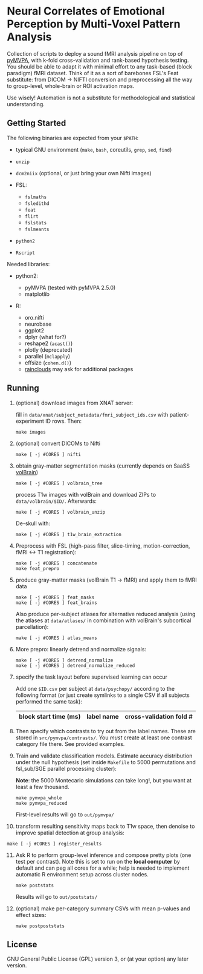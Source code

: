 # Neural Correlates of Emotional Perception by Multi-Voxel Pattern Analysis

Collection of scripts to deploy a sound fMRI analysis pipeline on top
of [pyMVPA](http://www.pymvpa.org/), with k-fold cross-validation and
rank-based hypothesis testing. You should be able to adapt it with
minimal effort to any task-based (block paradigm) fMRI dataset. Think
of it as a sort of barebones FSL's Feat substitute: from DICOM ->
NIFTI conversion and preprocessing all the way to group-level,
whole-brain or ROI activation maps.

Use wisely! Automation is not a substitute for methodological and
statistical understanding.

## Getting Started

The following binaries are expected from your `$PATH`:

- typical GNU environment (`make`, `bash`, coreutils, `grep`, `sed`, `find`)
- `unzip`
- `dcm2niix` (optional, or just bring your own Nifti images)
- FSL:

   - `fslmaths`
   - `fsledithd`
   - `feat`
   - `flirt`
   - `fslstats`
   - `fslmeants`

- `python2`
- `Rscript`

Needed libraries:

- python2:

   - pyMVPA (tested with pyMVPA 2.5.0)
   - matplotlib

- R:

   - oro.nifti
   - neurobase
   - ggplot2
   - dplyr (what for?)
   - reshape2 (`acast()`)
   - plotly (deprecated)
   - parallel (`mclapply`)
   - effsize (`cohen.d()`)
   - [rainclouds](https://github.com/RainCloudPlots/RainCloudPlots)
     may ask for additional packages

## Running

1. (optional) download images from XNAT server:

   fill in `data/xnat/subject_metadata/fmri_subject_ids.csv` with
   patient-experiment ID rows. Then:

    ```
    make images
    ```

2. (optional) convert DICOMs to Nifti

   ```
   make [ -j #CORES ] nifti
   ```

3. obtain gray-matter segmentation masks (currently depends on SaaSS
   [volBrain](https://www.volbrain.upv.es/))

   ```
   make [ -j #CORES ] volbrain_tree
   ```

   process T1w images with volBrain and download ZIPs to
   `data/volbrain/$ID/`. Afterwards:

   ```
   make [ -j #CORES ] volbrain_unzip
   ```

   De-skull with:

   ```
   make [ -j #CORES ] t1w_brain_extraction
   ```

4. Preprocess with FSL (high-pass filter, slice-timing,
   motion-correction, fMRI <-> T1 registration):

   ```
   make [ -j #CORES ] concatenate
   make feat_prepro
   ```

5. produce gray-matter masks (volBrain T1 -> fMRI) and apply them to
   fMRI data

   ```
   make [ -j #CORES ] feat_masks
   make [ -j #CORES ] feat_brains
   ```

   Also produce per-subject atlases for alternative reduced analysis
   (using the atlases at `data/atlases/` in combination with volBrain's
   subcortical parcellation):

   ```
   make [ -j #CORES ] atlas_means
   ```

6. More prepro: linearly detrend and normalize signals:

   ```
   make [ -j #CORES ] detrend_normalize
   make [ -j #CORES ] detrend_normalize_reduced
   ```

7. specify the task layout before supervised learning can occur

   Add one `$ID.csv` per subject at `data/psychopy/` according to the
   following format (or just create symlinks to a single CSV if all
   subjects performed the same task):

   | block start time (ms) | label name | cross-validation fold # |
   |-|-|-|

8. Then specify which contrasts to try out from the label names. These
   are stored in `src/pymvpa/contrasts/`. You _must_ create at least
   one contrast category file there. See provided examples.

9. Train and validate classification models. Estimate accuracy
   distribution under the null hypothesis (set inside `Makefile` to
   5000 permutations and fsl_sub/SGE parallel processing cluster):

   __Note__: the 5000 Montecarlo simulations can take long!, but you want
   at least a few thousand.

   ```
   make pymvpa_whole
   make pymvpa_reduced
   ```

    First-level results will go to `out/pymvpa/`

10. transform resulting sensitivity maps back to T1w space, then
    denoise to improve spatial detection at group analysis:

   ```
   make [ -j #CORES ] register_results
   ```

11. Ask R to perform group-level inference and compose pretty plots
    (one test per contrast). Note this is set to run on the __local
    computer__ by default and can peg all cores for a while; help is
    needed to implement automatic R environment setup across cluster
    nodes.

    ```
    make poststats
    ```

    Results will go to `out/poststats/`

12. (optional) make per-category summary CSVs with mean p-values and
    effect sizes:

    ```
    make postpoststats
    ```

## License

GNU General Public License (GPL) version 3, or (at your option) any
later version.
